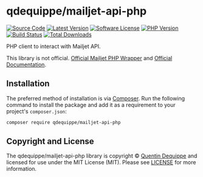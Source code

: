 # qdequippe/mailjet-api-php

[![Source Code][badge-source]][source]
[![Latest Version][badge-release]][packagist]
[![Software License][badge-license]][license]
[![PHP Version][badge-php]][php]
[![Build Status][badge-build]][build]
[![Total Downloads][badge-downloads]][downloads]

PHP client to interact with Mailjet API.

This library is not official. [Official Mailjet PHP Wrapper](https://github.com/mailjet/mailjet-apiv3-php) 
and [Official Documentation](https://dev.mailjet.com/guides/?php#getting-started).

## Installation

The preferred method of installation is via [Composer][]. Run the following
command to install the package and add it as a requirement to your project's
`composer.json`:

```bash
composer require qdequippe/mailjet-api-php
```

## Copyright and License

The qdequippe/mailjet-api-php library is copyright © [Quentin Dequippe](https://dequippe.tech)
and licensed for use under the MIT License (MIT). Please see [LICENSE][] for
more information.


[conduct]: https://github.com/qdequippe/mailjet-api-php/blob/main/.github/CODE_OF_CONDUCT.md
[composer]: http://getcomposer.org/

[badge-source]: http://img.shields.io/badge/source-qdequippe/mailjet--api--php-blue.svg?style=flat-square
[badge-release]: https://img.shields.io/packagist/v/qdequippe/mailjet-api-php.svg?style=flat-square&label=release
[badge-license]: https://img.shields.io/packagist/l/qdequippe/mailjet-api-php.svg?style=flat-square
[badge-php]: https://img.shields.io/packagist/php-v/qdequippe/mailjet-api-php.svg?style=flat-square
[badge-build]: https://github.com/qdequippe/mailjet-api-php/workflows/CI/badge.svg?branch=main
[badge-downloads]: https://img.shields.io/packagist/dt/qdequippe/mailjet-api-php.svg?style=flat-square&colorB=mediumvioletred

[source]: https://github.com/qdequippe/mailjet-api-php
[packagist]: https://packagist.org/packages/qdequippe/mailjet-api-php
[license]: https://github.com/qdequippe/mailjet-api-php/blob/main/LICENSE
[php]: https://php.net
[build]: https://github.com/qdequippe/mailjet-api-php/actions/workflows/ci.yaml
[downloads]: https://packagist.org/packages/qdequippe/mailjet-api-php
